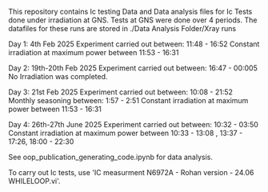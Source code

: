 This repository contains Ic testing Data and Data analysis files for Ic Tests done under irradiation at GNS. Tests at GNS were done over 4 periods. The datafiles for these runs are stored in ./Data Analysis Folder/Xray runs

Day 1: 4th Feb 2025
Experiment carried out between: 11:48 - 16:52
Constant irradiation at maximum power between 11:53 - 16:31

Day 2: 19th-20th Feb 2025
Experiment carried out between: 16:47 - 00:005
No Irradiation was completed.

Day 3: 21st Feb 2025
Experiment carried out between: 10:08 - 21:52
Monthly seasoning between: 1:57 - 2:51
Constant irradiation at maximum power between 11:53 - 16:31

Day 4: 26th-27th June 2025
Experiment carried out between: 10:32 - 03:50
Constant irradiation at maximum power between 10:33 - 13:08 , 13:37 - 17:26, 18:00 - 22:30

See oop_publication_generating_code.ipynb for data analysis.

To carry out Ic tests, use 'IC measurment N6972A - Rohan version - 24.06 WHILELOOP.vi'.